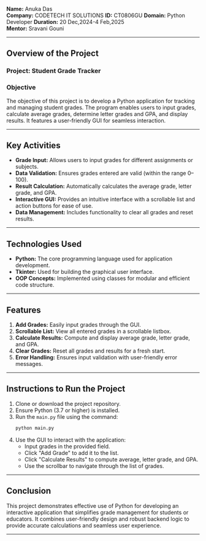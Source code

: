 
**Name:** Anuka Das  
**Company:** CODETECH IT SOLUTIONS
**ID:** CT0806GU
**Domain:** Python Developer
**Duration:** 20 Dec,2024-4 Feb,2025  
**Mentor:**  Sravani Gouni

---

## **Overview of the Project**

### **Project:** Student Grade Tracker  

### **Objective**  
The objective of this project is to develop a Python application for tracking and managing student grades. The program enables users to input grades, calculate average grades, determine letter grades and GPA, and display results. It features a user-friendly GUI for seamless interaction.  

---

## **Key Activities**  

- **Grade Input:** Allows users to input grades for different assignments or subjects.  
- **Data Validation:** Ensures grades entered are valid (within the range 0–100).  
- **Result Calculation:** Automatically calculates the average grade, letter grade, and GPA.  
- **Interactive GUI:** Provides an intuitive interface with a scrollable list and action buttons for ease of use.  
- **Data Management:** Includes functionality to clear all grades and reset results.  

---

## **Technologies Used**  

- **Python:** The core programming language used for application development.  
- **Tkinter:** Used for building the graphical user interface.  
- **OOP Concepts:** Implemented using classes for modular and efficient code structure.  

---

## **Features**  

1. **Add Grades:** Easily input grades through the GUI.  
2. **Scrollable List:** View all entered grades in a scrollable listbox.  
3. **Calculate Results:** Compute and display average grade, letter grade, and GPA.  
4. **Clear Grades:** Reset all grades and results for a fresh start.  
5. **Error Handling:** Ensures input validation with user-friendly error messages.  

---

## **Instructions to Run the Project**  

1. Clone or download the project repository.  
2. Ensure Python (3.7 or higher) is installed.  
3. Run the `main.py` file using the command:  
   ```bash
   python main.py
   ```
4. Use the GUI to interact with the application:  
   - Input grades in the provided field.  
   - Click "Add Grade" to add it to the list.  
   - Click "Calculate Results" to compute average, letter grade, and GPA.  
   - Use the scrollbar to navigate through the list of grades.  

---

## **Conclusion**  

This project demonstrates effective use of Python for developing an interactive application that simplifies grade management for students or educators. It combines user-friendly design and robust backend logic to provide accurate calculations and seamless user experience.

--- 
